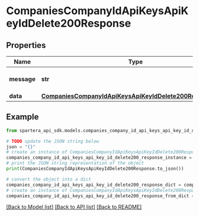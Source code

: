 # CompaniesCompanyIdApiKeysApiKeyIdDelete200Response


## Properties

Name | Type | Description | Notes
------------ | ------------- | ------------- | -------------
**message** | **str** | Response status message | 
**data** | [**CompaniesCompanyIdApiKeysApiKeyIdDelete200ResponseData**](CompaniesCompanyIdApiKeysApiKeyIdDelete200ResponseData.md) |  | 

## Example

```python
from spartera_api_sdk.models.companies_company_id_api_keys_api_key_id_delete200_response import CompaniesCompanyIdApiKeysApiKeyIdDelete200Response

# TODO update the JSON string below
json = "{}"
# create an instance of CompaniesCompanyIdApiKeysApiKeyIdDelete200Response from a JSON string
companies_company_id_api_keys_api_key_id_delete200_response_instance = CompaniesCompanyIdApiKeysApiKeyIdDelete200Response.from_json(json)
# print the JSON string representation of the object
print(CompaniesCompanyIdApiKeysApiKeyIdDelete200Response.to_json())

# convert the object into a dict
companies_company_id_api_keys_api_key_id_delete200_response_dict = companies_company_id_api_keys_api_key_id_delete200_response_instance.to_dict()
# create an instance of CompaniesCompanyIdApiKeysApiKeyIdDelete200Response from a dict
companies_company_id_api_keys_api_key_id_delete200_response_from_dict = CompaniesCompanyIdApiKeysApiKeyIdDelete200Response.from_dict(companies_company_id_api_keys_api_key_id_delete200_response_dict)
```
[[Back to Model list]](../README.md#documentation-for-models) [[Back to API list]](../README.md#documentation-for-api-endpoints) [[Back to README]](../README.md)


